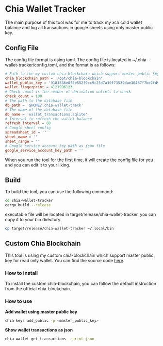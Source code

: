 # Chia Wallet Tracker

The main purpose of this tool was for me to track my xch cold wallet balance and log all transactions in google sheets using only master public key.

## Config File

The config file format is using toml. The config file is located in ~/.chia-wallet-tracker/config.toml, and the format is as follows:

```toml
# Path to the my custom chia-blockchain which support master public key for read only wallet
chia_blockchain_path = '/opt/chia-blockchain'
wallet_public_key = '9181836e0f5e552f9cc9c25d7a10f73539dae30487f7be2fd9f1a929822917faa2949a5cd6147a09296fee68a9334b3f'
wallet_fingerprint = 4121996123
# Check count is the number of derivation wallets to check
check_count = 100
# The path to the database file
db_path = '$HOME/.chia-wallet-track'
# The name of the database file
db_name = 'wallet_transactions.sqlite'
# Interval to refresh the wallet balance
refresh_interval = 60
# Google sheet config
spreadsheet_id = ''
sheet_name = ''
sheet_range = ''
# Google service account key path as json file
google_service_account_key_path = ''
```

When you run the tool for the first time, it will create the config file for you and you can edit it to your liking.

## Build

To build the tool, you can use the following command:

```bash
cd chia-wallet-tracker
cargo build --release
```
executable file will be located in target/release/chia-wallet-tracker, you can copy it to your bin directory.

```bash
cp target/release/chia-wallet-tracker ~/.local/bin
```

## Custom Chia Blockchain

This tool is using my custom chia-blockchain which support master public key for read only wallet. You can find the source code [here](https://github.com/laxamore/chia-blockchain).

### How to install

To install the custom chia-blockchain, you can follow the default instruction from the official chia-blockchain.

### How to use

**Add wallet using master public key**

```bash
chia keys add_public -p <master_public_key>
```

**Show wallet transactions as json**

```bash
chia wallet get_transactions --print-json
```
